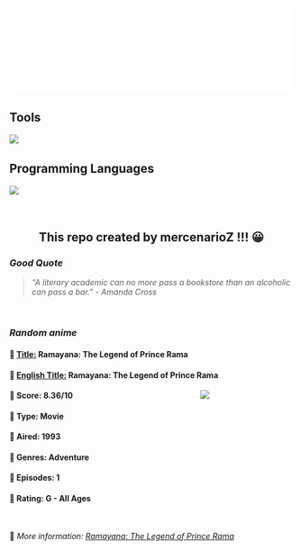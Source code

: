 
<img src="svg/nai.svg" />

<p>
  <h2>Tools</h2>
  <a href="https://skillicons.dev">
    <img src="https://skillicons.dev/icons?i=git,bash,vim,ubuntu,tensorflow,pytorch,docker,raspberrypi" />
  </a>

  <br />

  <h2>Programming Languages</h2>

  <a href="https://skillicons.dev">
    <img src="https://skillicons.dev/icons?i=python,c,cpp" />
  </a>
</p>

<br />

<h2 align="center">This repo created by mercenarioZ !!! 😀</h2>
<h3><i>Good Quote</i></h3>

<blockquote>
<i>
“A literary academic can no more pass a bookstore than an alcoholic can pass a bar.” - Amanda Cross
</i>
</blockquote>

<br />

<h3><i>Random anime</i></h3>

<h4>
  <strong>🥭 <u>Title:</u></strong> Ramayana: The Legend of Prince Rama
</h4>

<h4>🌿 <u>English Title:</u> Ramayana: The Legend of Prince Rama</h4>

<img align="right" width="165" src=https://cdn.myanimelist.net/images/anime/1070/104671.jpg />

<h4>🌱 Score: 8.36/10</h4>

<h4>🌲 Type: Movie</h4>

<h4>🌴 Aired: 1993</h4>

<h4>🌵 Genres: Adventure</h4>

<h4>🥑 Episodes: 1</h4>

<h4>🍏 Rating: G - All Ages</h4>

<br />

🍂 *More information: [Ramayana: The Legend of Prince Rama](https://myanimelist.net/anime/4921/Ramayana__The_Legend_of_Prince_Rama)*
    